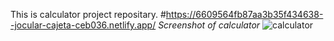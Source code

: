 This is calculator project repositary.
#https://6609564fb87aa3b35f434638--jocular-cajeta-ceb036.netlify.app/
*Screenshot of calculator*
<img src="c:\Users\navgurukul\OneDrive\Pictures\Screenshots\Screenshot 2024-03-31 175927.png" alt="calculator">

